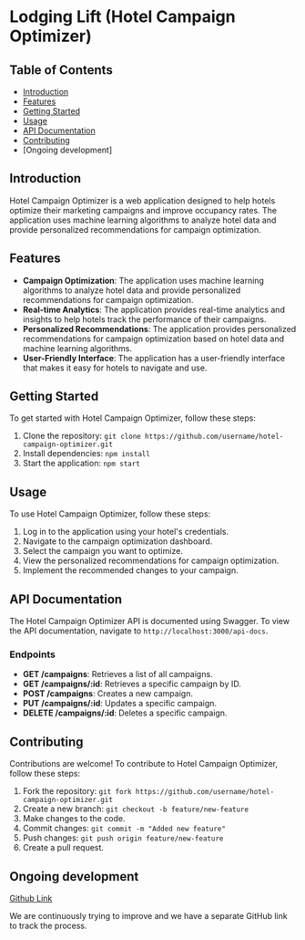 
# Lodging Lift (Hotel Campaign Optimizer)

## Table of Contents

* [Introduction](#introduction)
* [Features](#features)
* [Getting Started](#getting-started)
* [Usage](#usage)
* [API Documentation](#api-documentation)
* [Contributing](#contributing)
* [Ongoing development]

## Introduction

Hotel Campaign Optimizer is a web application designed to help hotels optimize their marketing campaigns and improve occupancy rates. The application uses machine learning algorithms to analyze hotel data and provide personalized recommendations for campaign optimization.

## Features

* **Campaign Optimization**: The application uses machine learning algorithms to analyze hotel data and provide personalized recommendations for campaign optimization.
* **Real-time Analytics**: The application provides real-time analytics and insights to help hotels track the performance of their campaigns.
* **Personalized Recommendations**: The application provides personalized recommendations for campaign optimization based on hotel data and machine learning algorithms.
* **User-Friendly Interface**: The application has a user-friendly interface that makes it easy for hotels to navigate and use.

## Getting Started

To get started with Hotel Campaign Optimizer, follow these steps:

1. Clone the repository: `git clone https://github.com/username/hotel-campaign-optimizer.git`
2. Install dependencies: `npm install`
3. Start the application: `npm start`

## Usage

To use Hotel Campaign Optimizer, follow these steps:

1. Log in to the application using your hotel's credentials.
2. Navigate to the campaign optimization dashboard.
3. Select the campaign you want to optimize.
4. View the personalized recommendations for campaign optimization.
5. Implement the recommended changes to your campaign.

## API Documentation

The Hotel Campaign Optimizer API is documented using Swagger. To view the API documentation, navigate to `http://localhost:3000/api-docs`.

### Endpoints

* **GET /campaigns**: Retrieves a list of all campaigns.
* **GET /campaigns/:id**: Retrieves a specific campaign by ID.
* **POST /campaigns**: Creates a new campaign.
* **PUT /campaigns/:id**: Updates a specific campaign.
* **DELETE /campaigns/:id**: Deletes a specific campaign.

## Contributing

Contributions are welcome! To contribute to Hotel Campaign Optimizer, follow these steps:

1. Fork the repository: `git fork https://github.com/username/hotel-campaign-optimizer.git`
2. Create a new branch: `git checkout -b feature/new-feature`
3. Make changes to the code.
4. Commit changes: `git commit -m "Added new feature"`
5. Push changes: `git push origin feature/new-feature`
6. Create a pull request.

## Ongoing development

[Github Link](https://github.com/Officialanuj01/HackthonBackEnd.git)

We are continuously trying to improve and we have a separate GitHub link to track the process. 


